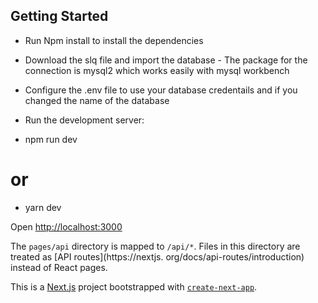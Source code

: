 ## Getting Started

-   Run Npm install to install the dependencies

-   Download the slq file and import the database - The package for the connection is mysql2 which works easily with mysql workbench

-   Configure the .env file to use your database credentails and if you changed the name of the database

-   Run the development server:

-   npm run dev

# or

-   yarn dev

Open [http://localhost:3000](http://localhost:3000)

The `pages/api` directory is mapped to `/api/*`. Files in this directory are treated as [API routes](https://nextjs.
org/docs/api-routes/introduction) instead of React pages.

This is a [Next.js](https://nextjs.org/) project bootstrapped with [`create-next-app`](https://github.com/vercel/next.js/tree/canary/packages/create-next-app).